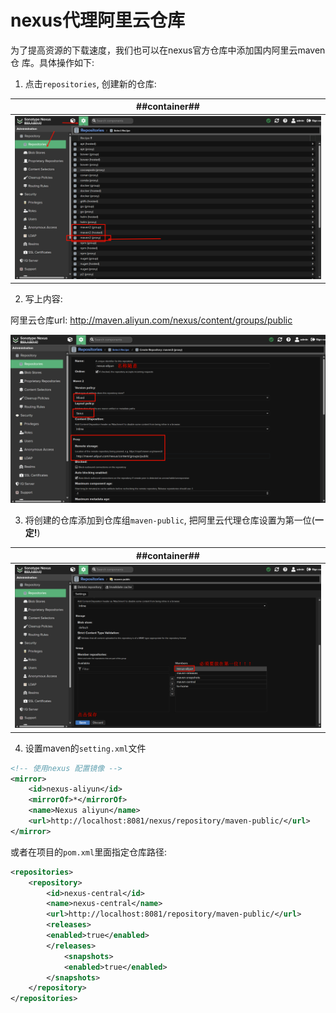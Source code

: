 # nexus代理阿里云仓库
为了提高资源的下载速度，我们也可以在nexus官方仓库中添加国内阿里云maven仓
库。具体操作如下:

1. 点击`repositories`, 创建新的仓库:

| ##container## |
|:--:|
|![Clip_2024-04-19_15-48-31.png ##w700##](./Clip_2024-04-19_15-48-31.png)|

2. 写上内容:

阿里云仓库url: http://maven.aliyun.com/nexus/content/groups/public


![Clip_2024-04-19_15-50-29.png](./Clip_2024-04-19_15-50-29.png)

3. 将创建的仓库添加到仓库组`maven-public`, 把阿里云代理仓库设置为第一位(**一定!**)

| ##container## |
|:--:|
|![Clip_2024-04-19_15-52-06.png ##w700##](./Clip_2024-04-19_15-52-06.png)|

4. 设置maven的`setting.xml`文件

```xml
<!-- 使用nexus 配置镜像 -->
<mirror>
    <id>nexus-aliyun</id>
    <mirrorOf>*</mirrorOf>
    <name>Nexus aliyun</name>
    <url>http://localhost:8081/nexus/repository/maven-public/</url>
</mirror>
```
或者在项目的`pom.xml`里面指定仓库路径:

```xml
<repositories>
    <repository>
        <id>nexus-central</id>
        <name>nexus-central</name>
        <url>http://localhost:8081/repository/maven-public/</url>
        <releases>
        <enabled>true</enabled>
        </releases>
            <snapshots>
            <enabled>true</enabled>
        </snapshots>
    </repository>
</repositories>
```